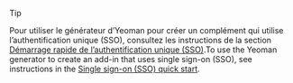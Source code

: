> [!TIP]
> <span data-ttu-id="e1ab5-101">Pour utiliser le générateur d’Yeoman pour créer un complément qui utilise l’authentification unique (SSO), consultez les instructions de la section [Démarrage rapide de l’authentification unique (SSO)](../quickstarts/sso-quickstart.md).</span><span class="sxs-lookup"><span data-stu-id="e1ab5-101">To use the Yeoman generator to create an add-in that uses single sign-on (SSO), see instructions in the [Single sign-on (SSO) quick start](../quickstarts/sso-quickstart.md).</span></span>